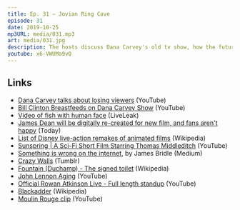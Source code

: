 ```yaml
---
title: Ep. 31 – Jovian Ring Cave
episode: 31
date: 2019-10-25
mp3URL: media/031.mp3
art: media/031.jpg
description: The hosts discuss Dana Carvey's old tv show, how the future of video media will largely be fake, the meaning of the Universe, what's up with Modern Art, and how great Rowan Atkinson is, and how to pronounce Buttigieg.
youtube: x6-VWUMa9vQ
---
```


## Links

- [Dana Carvey talks about losing viewers](https://youtu.be/oV4rF-0TILE?t=429) (YouTube)
- [Bill Clinton Breastfeeds on Dana Carvey Show](https://www.youtube.com/watch?v=mwi8sgxg4uE) (YouTube)
- [Video of fish with human face](https://www.liveleak.com/view?t=ux0k2_1573215662) (LiveLeak)
- [James Dean will be digitally re-created for new film, and fans aren't happy](https://www.today.com/popculture/james-dean-set-appear-movie-six-decades-after-his-death-t166680) (Today)
- [List of Disney live-action remakes of animated films](https://en.wikipedia.org/wiki/List_of_Disney_live-action_remakes_of_animated_films) (Wikipedia)
- [Sunspring | A Sci-Fi Short Film Starring Thomas Middleditch](https://www.youtube.com/watch?v=LY7x2Ihqjmc) (YouTube)
- [Something is wrong on the internet](https://medium.com/@jamesbridle/something-is-wrong-on-the-internet-c39c471271d2), by James Bridle (Medium)
- [Crazy Walls](https://crazywalls.tumblr.com) (Tumblr)
- [Fountain (Duchamp) - The signed toilet](<https://en.wikipedia.org/wiki/Fountain_(Duchamp)>) (Wikipedia)
- [John Lennon Aging](https://youtu.be/aQ_x7unz7t8) (YouTube)
- [Official Rowan Atkinson Live - Full length standup](https://www.youtube.com/watch?v=uw8dW9Hyno0) (YouTube)
- [Blackadder](https://en.wikipedia.org/wiki/Blackadder) (Wikipedia)
- [Moulin Rouge clip](https://www.youtube.com/watch?v=OeSwSYmipqo) (YouTube)
